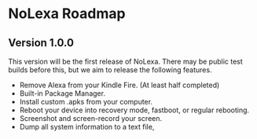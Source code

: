 # NoLexa Roadmap

## Version 1.0.0
This version will be the first release of NoLexa. There may be public test builds before this, but we aim to release the following features.

- Remove Alexa from your Kindle Fire. (At least half completed)
- Built-in Package Manager.
- Install custom .apks from your computer.
- Reboot your device into recovery mode, fastboot, or regular rebooting.
- Screenshot and screen-record your screen.
- Dump all system information to a text file,
